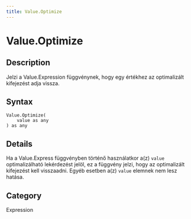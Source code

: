 ```yaml
---
title: Value.Optimize
---
```


# Value.Optimize


## Description

Jelzi a Value.Expression függvénynek, hogy egy értékhez az optimalizált kifejezést adja vissza.


## Syntax

```powerquery
Value.Optimize(
    value as any
) as any
```


## Details

Ha a Value.Express függvényben történő használatkor a(z) <code>value</code> optimalizálható lekérdezést jelöl, ez a függvény jelzi, hogy az optimalizált kifejezést kell visszaadni. Egyéb esetben a(z) <code>value</code> elemnek nem lesz hatása.



## Category
Expression
